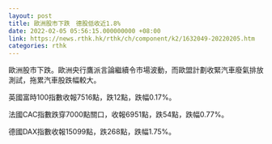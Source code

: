 ```yaml
---
layout: post
title: 歐洲股市下跌　德股低收近1.8%
date: 2022-02-05 05:56:15.000000000 +08:00
link: https://news.rthk.hk/rthk/ch/component/k2/1632049-20220205.htm
categories: rthk
---
```


歐洲股市下跌。歐洲央行鷹派言論繼續令市場波動，而歐盟計劃收緊汽車廢氣排放測試，拖累汽車股跌幅較大。

英國富時100指數收報7516點，跌12點，跌幅0.17%。

法國CAC指數跌穿7000點關口，收報6951點，跌54點，跌幅0.77%。

德國DAX指數收報15099點，跌268點，跌幅1.75%。
